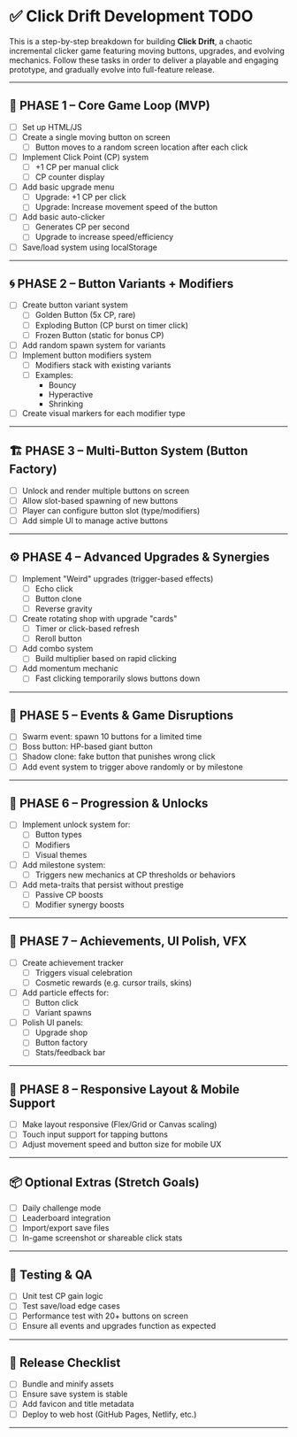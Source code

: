 # ✅ Click Drift Development TODO

This is a step-by-step breakdown for building **Click Drift**, a chaotic incremental clicker game featuring moving buttons, upgrades, and evolving mechanics. Follow these tasks in order to deliver a playable and engaging prototype, and gradually evolve into full-feature release.

---

## 🧱 PHASE 1 – Core Game Loop (MVP)

- [ ] Set up HTML/JS
- [ ] Create a single moving button on screen
  - [ ] Button moves to a random screen location after each click
- [ ] Implement Click Point (CP) system
  - [ ] +1 CP per manual click
  - [ ] CP counter display
- [ ] Add basic upgrade menu
  - [ ] Upgrade: +1 CP per click
  - [ ] Upgrade: Increase movement speed of the button
- [ ] Add basic auto-clicker
  - [ ] Generates CP per second
  - [ ] Upgrade to increase speed/efficiency
- [ ] Save/load system using localStorage

---

## 🌀 PHASE 2 – Button Variants + Modifiers

- [ ] Create button variant system
  - [ ] Golden Button (5x CP, rare)
  - [ ] Exploding Button (CP burst on timer click)
  - [ ] Frozen Button (static for bonus CP)
- [ ] Add random spawn system for variants
- [ ] Implement button modifiers system
  - [ ] Modifiers stack with existing variants
  - [ ] Examples:
    - Bouncy
    - Hyperactive
    - Shrinking
- [ ] Create visual markers for each modifier type

---

## 🏗 PHASE 3 – Multi-Button System (Button Factory)

- [ ] Unlock and render multiple buttons on screen
- [ ] Allow slot-based spawning of new buttons
- [ ] Player can configure button slot (type/modifiers)
- [ ] Add simple UI to manage active buttons

---

## ⚙️ PHASE 4 – Advanced Upgrades & Synergies

- [ ] Implement "Weird" upgrades (trigger-based effects)
  - [ ] Echo click
  - [ ] Button clone
  - [ ] Reverse gravity
- [ ] Create rotating shop with upgrade "cards"
  - [ ] Timer or click-based refresh
  - [ ] Reroll button
- [ ] Add combo system
  - [ ] Build multiplier based on rapid clicking
- [ ] Add momentum mechanic
  - [ ] Fast clicking temporarily slows buttons down

---

## 🎉 PHASE 5 – Events & Game Disruptions

- [ ] Swarm event: spawn 10 buttons for a limited time
- [ ] Boss button: HP-based giant button
- [ ] Shadow clone: fake button that punishes wrong click
- [ ] Add event system to trigger above randomly or by milestone

---

## 🧠 PHASE 6 – Progression & Unlocks

- [ ] Implement unlock system for:
  - [ ] Button types
  - [ ] Modifiers
  - [ ] Visual themes
- [ ] Add milestone system:
  - [ ] Triggers new mechanics at CP thresholds or behaviors
- [ ] Add meta-traits that persist without prestige
  - [ ] Passive CP boosts
  - [ ] Modifier synergy boosts

---

## 🧪 PHASE 7 – Achievements, UI Polish, VFX

- [ ] Create achievement tracker
  - [ ] Triggers visual celebration
  - [ ] Cosmetic rewards (e.g. cursor trails, skins)
- [ ] Add particle effects for:
  - [ ] Button click
  - [ ] Variant spawns
- [ ] Polish UI panels:
  - [ ] Upgrade shop
  - [ ] Button factory
  - [ ] Stats/feedback bar

---

## 📲 PHASE 8 – Responsive Layout & Mobile Support

- [ ] Make layout responsive (Flex/Grid or Canvas scaling)
- [ ] Touch input support for tapping buttons
- [ ] Adjust movement speed and button size for mobile UX

---

## 📦 Optional Extras (Stretch Goals)

- [ ] Daily challenge mode
- [ ] Leaderboard integration
- [ ] Import/export save files
- [ ] In-game screenshot or shareable click stats

---

## 🧪 Testing & QA

- [ ] Unit test CP gain logic
- [ ] Test save/load edge cases
- [ ] Performance test with 20+ buttons on screen
- [ ] Ensure all events and upgrades function as expected

---

## 🚀 Release Checklist

- [ ] Bundle and minify assets
- [ ] Ensure save system is stable
- [ ] Add favicon and title metadata
- [ ] Deploy to web host (GitHub Pages, Netlify, etc.)

---

